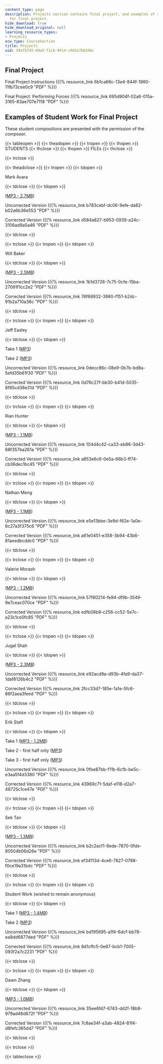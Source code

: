 ```yaml
---
content_type: page
description: Projects section contains final project, and examples of student work
  for final project.
hide_download: true
hide_download_original: null
learning_resource_types:
- Projects
ocw_type: CourseSection
title: Projects
uid: 39afb745-09a5-f1cb-9414-c9d1e7b62dbc
---
```


Final Project
-------------

Final Project Instructions ({{% resource_link 6b1ca66c-13e4-844f-1860-11fb73cee0c9 "PDF" %}})

Final Project: Performing Forces ({{% resource_link 695d904f-02a6-015a-3165-83ae707e7118 "PDF" %}})

Examples of Student Work for Final Project
------------------------------------------

These student compositions are presented with the permission of the composer.

{{< tableopen >}}
{{< theadopen >}}
{{< tropen >}}
{{< thopen >}}
STUDENTS
{{< thclose >}}
{{< thopen >}}
FILEs
{{< thclose >}}

{{< trclose >}}

{{< theadclose >}}
{{< tropen >}}
{{< tdopen >}}


Mark Avara


{{< tdclose >}}
{{< tdopen >}}


([MP3 - 2.7MB](/ans7870/21m/21m.301/s05/projects/01MarkAvara.mp3))

Uncorrected Version ({{% resource_link b783cebf-dc06-9efe-da82-b02a6b36e553 "PDF" %}})

Corrected Version ({{% resource_link d584a827-b953-0939-a24c-3106ad9a5a46 "PDF" %}})


{{< tdclose >}}

{{< trclose >}}
{{< tropen >}}
{{< tdopen >}}


Will Baker


{{< tdclose >}}
{{< tdopen >}}


([MP3 - 2.5MB](/ans7870/21m/21m.301/s05/projects/02WillBaker.mp3))

Uncorrected Version ({{% resource_link 1b1d3726-7c75-0cfe-15ba-27091f1cc2e2 "PDF" %}})

Corrected Version ({{% resource_link 76f68932-3980-f151-b2dc-91b2a710a38c "PDF" %}})


{{< tdclose >}}

{{< trclose >}}
{{< tropen >}}
{{< tdopen >}}


Jeff Easley


{{< tdclose >}}
{{< tdopen >}}


Take 1 ([MP3](/ans7870/21m/21m.301/s05/projects/03JeffEasley(take1).mp3))

Take 2 ([MP3](/ans7870/21m/21m.301/s05/projects/04JeffEasley(take2).mp3))

Uncorrected Version ({{% resource_link 0decc86c-08e9-0b7b-bd8a-5efd35b61f30 "PDF" %}})

Corrected Version ({{% resource_link 0d76c27f-bb30-b41d-5035-8f85cd38e31d "PDF" %}})


{{< tdclose >}}

{{< trclose >}}
{{< tropen >}}
{{< tdopen >}}


Rian Hunter


{{< tdclose >}}
{{< tdopen >}}


([MP3 - 1.1MB](/ans7870/21m/21m.301/s05/projects/05RianHunter.mp3))

Uncorrected Version ({{% resource_link 104d4c42-ca33-eb86-3d43-68f357ba261a "PDF" %}})

Corrected Version ({{% resource_link a853e6c6-0e5a-66b3-ff74-cb36dec1bc45 "PDF" %}})


{{< tdclose >}}

{{< trclose >}}
{{< tropen >}}
{{< tdopen >}}


Nathan Meng


{{< tdclose >}}
{{< tdopen >}}


([MP3 - 1.1MB](/ans7870/21m/21m.301/s05/projects/06NathanMeng.mp3))

Uncorrected Version ({{% resource_link e5e13bbe-3e9d-f62e-1a0e-6c27a3f375c6 "PDF" %}})

Corrected Version ({{% resource_link a61e0451-e358-3b94-43b6-81aeedbcddc0 "PDF" %}})


{{< tdclose >}}

{{< trclose >}}
{{< tropen >}}
{{< tdopen >}}


Valerie Morash


{{< tdclose >}}
{{< tdopen >}}


([MP3 - 1.2MB](/ans7870/21m/21m.301/s05/projects/07ValerieMorash.mp3))

Uncorrected Version ({{% resource_link 57f80214-fe94-df9b-3549-9e7ceac070ce "PDF" %}})

Corrected Version ({{% resource_link edfb08b9-c256-cc52-5e7c-a23c1ce0fc85 "PDF" %}})


{{< tdclose >}}

{{< trclose >}}
{{< tropen >}}
{{< tdopen >}}


Jugal Shah


{{< tdclose >}}
{{< tdopen >}}


([MP3 - 2.3MB](/ans7870/21m/21m.301/s05/projects/08JugalShah.mp3))

Uncorrected Version ({{% resource_link e92acd9a-d93b-4fa9-da37-1daf8126b4c2 "PDF" %}})

Corrected Version ({{% resource_link 2fcc33d7-185e-1a1e-5fc6-86f2aea3feed "PDF" %}})


{{< tdclose >}}

{{< trclose >}}
{{< tropen >}}
{{< tdopen >}}


Erik Stafl


{{< tdclose >}}
{{< tdopen >}}


Take 1 ([MP3 - 1.2MB](/ans7870/21m/21m.301/s05/projects/09ErikStafl(take1).mp3))

Take 2 - first half only ([MP3](/ans7870/21m/21m.301/s05/projects/10Erik%20Stafl(first%20half2).mp3))

Take 3 - first half only ([MP3](/ans7870/21m/21m.301/s05/projects/11ErikStafl(first%20half3).mp3))

Uncorrected Version ({{% resource_link 0fbe87bb-f11b-6cfb-be5c-e3aa5f4d3380 "PDF" %}})

Corrected Version ({{% resource_link 43969c71-5daf-e118-d2a7-48725c1ce47e "PDF" %}})


{{< tdclose >}}

{{< trclose >}}
{{< tropen >}}
{{< tdopen >}}


Sek Tan


{{< tdclose >}}
{{< tdopen >}}


([MP3 - 1.3MB](/ans7870/21m/21m.301/s05/projects/12SekTan.mp3))

Uncorrected Version ({{% resource_link b2c2acf1-8ede-7870-0fde-80504b06d26e "PDF" %}})

Corrected Version ({{% resource_link ef34113d-4ce6-7827-0788-f0ce19a31bdc "PDF" %}})


{{< tdclose >}}

{{< trclose >}}
{{< tropen >}}
{{< tdopen >}}


Student Work (wished to remain anonymous)


{{< tdclose >}}
{{< tdopen >}}


Take 1 ([MP3 - 1.4MB](/ans7870/21m/21m.301/s05/projects/13Anonymous(take1).mp3))

Take 2 ([MP3](/ans7870/21m/21m.301/s05/projects/14Anonymous(take2).mp3))

Uncorrected Version ({{% resource_link bd195695-a1f4-6dcf-bb78-ea8dd6877ded "PDF" %}})

Corrected Version ({{% resource_link 8d1cffc5-0e87-bcb1-7005-093f2a7c2231 "PDF" %}})


{{< tdclose >}}

{{< trclose >}}
{{< tropen >}}
{{< tdopen >}}


Dawn Zhang


{{< tdclose >}}
{{< tdopen >}}


([MP3 - 1.0MB](/ans7870/21m/21m.301/s05/projects/15DawnZhang.mp3))

Uncorrected Version ({{% resource_link 35ee6fd7-6743-dd2f-18b8-979ad48d872f "PDF" %}})

Corrected Version ({{% resource_link 7c8ae34f-a3ab-4824-81f4-d8fefc365dd7 "PDF" %}})


{{< tdclose >}}

{{< trclose >}}

{{< tableclose >}}